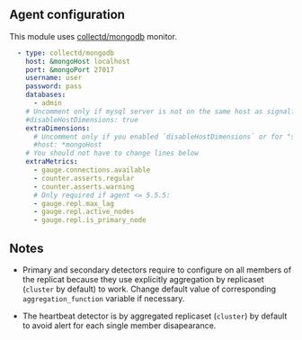 ## Agent configuration

This module uses [collectd/mongodb](https://docs.signalfx.com/en/latest/integrations/agent/monitors/collectd-mongodb.html) monitor.

```yaml
  - type: collectd/mongodb
    host: &mongoHost localhost
    port: &mongoPort 27017
    username: user
    password: pass
    databases:
      - admin
    # Uncomment only if mysql server is not on the same host as signalfx agent
    #disableHostDimensions: true
    extraDimensions:
      # Uncomment only if you enabled `disableHostDimensions` or for "serverless" mode.
      #host: *mongoHost
    # You should not have to change lines below
    extraMetrics:
      - gauge.connections.available
      - counter.asserts.regular
      - counter.asserts.warning
      # Only required if agent <= 5.5.5:
      - gauge.repl.max_lag
      - gauge.repl.active_nodes
      - gauge.repl.is_primary_node
```

## Notes

* Primary and secondary detectors require to configure on all members 
of the replicat because they use explicitly aggregation by replicaset 
(`cluster` by default) to work. Change default value of corresponding 
`aggregation_function` variable if necessary.

* The heartbeat detector is by aggregated replicaset (`cluster`) by 
default to avoid alert for each single member disapearance.
